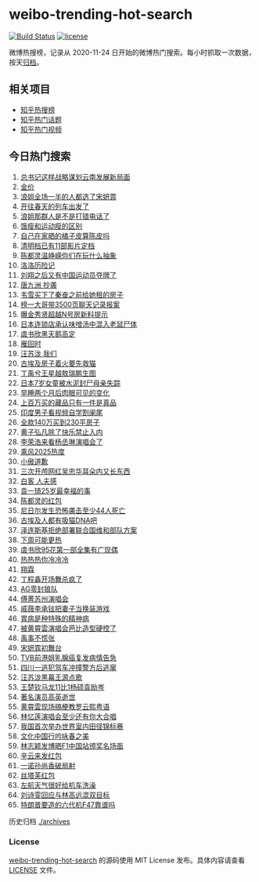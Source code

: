 # weibo-trending-hot-search

[![Build Status](https://github.com/justjavac/weibo-trending-hot-search/workflows/ci/badge.svg?branch=master)](https://github.com/justjavac/weibo-trending-hot-search/actions)
[![license](https://img.shields.io/github/license/justjavac/weibo-trending-hot-search)](https://github.com/justjavac/weibo-trending-hot-search/blob/master/LICENSE)

微博热搜榜，记录从 2020-11-24 日开始的微博热门搜索。每小时抓取一次数据，按天[归档](./archives)。

## 相关项目

- [知乎热搜榜](https://github.com/justjavac/zhihu-trending-top-search)
- [知乎热门话题](https://github.com/justjavac/zhihu-trending-hot-questions)
- [知乎热门视频](https://github.com/justjavac/zhihu-trending-hot-video)

## 今日热门搜索

<!-- BEGIN -->
<!-- 最后更新时间 Sun Mar 23 2025 03:15:49 GMT+0800 (China Standard Time) -->

1. [总书记这样战略谋划云南发展新局面](https://s.weibo.com//weibo?q=%23%E6%80%BB%E4%B9%A6%E8%AE%B0%E8%BF%99%E6%A0%B7%E6%88%98%E7%95%A5%E8%B0%8B%E5%88%92%E4%BA%91%E5%8D%97%E5%8F%91%E5%B1%95%E6%96%B0%E5%B1%80%E9%9D%A2%23&Refer=new_time)
1. [金价](https://s.weibo.com//weibo?q=%E9%87%91%E4%BB%B7&t=31&band_rank=1&Refer=top)
1. [浪姐全场一半的人都选了宋妍霏](https://s.weibo.com//weibo?q=%E6%B5%AA%E5%A7%90%E5%85%A8%E5%9C%BA%E4%B8%80%E5%8D%8A%E7%9A%84%E4%BA%BA%E9%83%BD%E9%80%89%E4%BA%86%E5%AE%8B%E5%A6%8D%E9%9C%8F&t=31&band_rank=7&Refer=top)
1. [开往春天的列车出发了](https://s.weibo.com//weibo?q=%23%E5%BC%80%E5%BE%80%E6%98%A5%E5%A4%A9%E7%9A%84%E5%88%97%E8%BD%A6%E5%87%BA%E5%8F%91%E4%BA%86%23&t=31&band_rank=3&Refer=top)
1. [浪姐那群人是不是打错电话了](https://s.weibo.com//weibo?q=%E6%B5%AA%E5%A7%90%E9%82%A3%E7%BE%A4%E4%BA%BA%E6%98%AF%E4%B8%8D%E6%98%AF%E6%89%93%E9%94%99%E7%94%B5%E8%AF%9D%E4%BA%86&t=31&band_rank=26&Refer=top)
1. [饿瘦和运动瘦的区别](https://s.weibo.com//weibo?q=%E9%A5%BF%E7%98%A6%E5%92%8C%E8%BF%90%E5%8A%A8%E7%98%A6%E7%9A%84%E5%8C%BA%E5%88%AB&t=31&band_rank=5&Refer=top)
1. [自己在家晒的橘子皮算陈皮吗](https://s.weibo.com//weibo?q=%23%E8%87%AA%E5%B7%B1%E5%9C%A8%E5%AE%B6%E6%99%92%E7%9A%84%E6%A9%98%E5%AD%90%E7%9A%AE%E7%AE%97%E9%99%88%E7%9A%AE%E5%90%97%23&t=31&band_rank=6&Refer=top)
1. [清明档已有11部影片定档](https://s.weibo.com//weibo?q=%23%E6%B8%85%E6%98%8E%E6%A1%A3%E5%B7%B2%E6%9C%8911%E9%83%A8%E5%BD%B1%E7%89%87%E5%AE%9A%E6%A1%A3%23&t=31&band_rank=2&Refer=top)
1. [陈都灵温峥嵘你们在玩什么抽象](https://s.weibo.com//weibo?q=%23%E9%99%88%E9%83%BD%E7%81%B5%E6%B8%A9%E5%B3%A5%E5%B5%98%E4%BD%A0%E4%BB%AC%E5%9C%A8%E7%8E%A9%E4%BB%80%E4%B9%88%E6%8A%BD%E8%B1%A1%23&t=31&band_rank=49&Refer=top)
1. [洛洛历险记](https://s.weibo.com//weibo?q=%E6%B4%9B%E6%B4%9B%E5%8E%86%E9%99%A9%E8%AE%B0&t=31&band_rank=10&Refer=top)
1. [刘翔之后又有中国运动员夺牌了](https://s.weibo.com//weibo?q=%23%E5%88%98%E7%BF%94%E4%B9%8B%E5%90%8E%E5%8F%88%E6%9C%89%E4%B8%AD%E5%9B%BD%E8%BF%90%E5%8A%A8%E5%91%98%E5%A4%BA%E7%89%8C%E4%BA%86%23&t=31&band_rank=4&Refer=top)
1. [唐九洲 抄袭](https://s.weibo.com//weibo?q=%E5%94%90%E4%B9%9D%E6%B4%B2%20%E6%8A%84%E8%A2%AD&t=31&band_rank=11&Refer=top)
1. [韦雪买下了秦奋之前给她租的房子](https://s.weibo.com//weibo?q=%23%E9%9F%A6%E9%9B%AA%E4%B9%B0%E4%B8%8B%E4%BA%86%E7%A7%A6%E5%A5%8B%E4%B9%8B%E5%89%8D%E7%BB%99%E5%A5%B9%E7%A7%9F%E7%9A%84%E6%88%BF%E5%AD%90%23&t=31&band_rank=12&Refer=top)
1. [榜一大哥带3500页聊天记录报案](https://s.weibo.com//weibo?q=%23%E6%A6%9C%E4%B8%80%E5%A4%A7%E5%93%A5%E5%B8%A63500%E9%A1%B5%E8%81%8A%E5%A4%A9%E8%AE%B0%E5%BD%95%E6%8A%A5%E6%A1%88%23&t=31&band_rank=16&Refer=top)
1. [曝金秀贤超越N号房新料提示](https://s.weibo.com//weibo?q=%E6%9B%9D%E9%87%91%E7%A7%80%E8%B4%A4%E8%B6%85%E8%B6%8AN%E5%8F%B7%E6%88%BF%E6%96%B0%E6%96%99%E6%8F%90%E7%A4%BA&t=31&band_rank=14&Refer=top)
1. [日本连锁店承认味噌汤中混入老鼠尸体](https://s.weibo.com//weibo?q=%23%E6%97%A5%E6%9C%AC%E8%BF%9E%E9%94%81%E5%BA%97%E6%89%BF%E8%AE%A4%E5%91%B3%E5%99%8C%E6%B1%A4%E4%B8%AD%E6%B7%B7%E5%85%A5%E8%80%81%E9%BC%A0%E5%B0%B8%E4%BD%93%23&t=31&band_rank=18&Refer=top)
1. [虞书欣黑天鹅高定](https://s.weibo.com//weibo?q=%23%E8%99%9E%E4%B9%A6%E6%AC%A3%E9%BB%91%E5%A4%A9%E9%B9%85%E9%AB%98%E5%AE%9A%23&t=31&band_rank=19&Refer=top)
1. [雁回时](https://s.weibo.com//weibo?q=%E9%9B%81%E5%9B%9E%E6%97%B6&t=31&band_rank=29&Refer=top)
1. [汪苏泷 我们](https://s.weibo.com//weibo?q=%E6%B1%AA%E8%8B%8F%E6%B3%B7%20%E6%88%91%E4%BB%AC&t=31&band_rank=13&Refer=top)
1. [古埃及房子着火要先救猫](https://s.weibo.com//weibo?q=%23%E5%8F%A4%E5%9F%83%E5%8F%8A%E6%88%BF%E5%AD%90%E7%9D%80%E7%81%AB%E8%A6%81%E5%85%88%E6%95%91%E7%8C%AB%23&t=31&band_rank=9&Refer=top)
1. [丁禹兮王星越敖瑞鹏生图](https://s.weibo.com//weibo?q=%23%E4%B8%81%E7%A6%B9%E5%85%AE%E7%8E%8B%E6%98%9F%E8%B6%8A%E6%95%96%E7%91%9E%E9%B9%8F%E7%94%9F%E5%9B%BE%23&t=31&band_rank=17&Refer=top)
1. [日本7岁女童被水泥封尸母亲失踪](https://s.weibo.com//weibo?q=%23%E6%97%A5%E6%9C%AC7%E5%B2%81%E5%A5%B3%E7%AB%A5%E8%A2%AB%E6%B0%B4%E6%B3%A5%E5%B0%81%E5%B0%B8%E6%AF%8D%E4%BA%B2%E5%A4%B1%E8%B8%AA%23&t=31&band_rank=21&Refer=top)
1. [早睡两个月后肉眼可见的变化](https://s.weibo.com//weibo?q=%23%E6%97%A9%E7%9D%A1%E4%B8%A4%E4%B8%AA%E6%9C%88%E5%90%8E%E8%82%89%E7%9C%BC%E5%8F%AF%E8%A7%81%E7%9A%84%E5%8F%98%E5%8C%96%23&t=31&band_rank=22&Refer=top)
1. [上百万买的藏品只有一件是真品](https://s.weibo.com//weibo?q=%23%E4%B8%8A%E7%99%BE%E4%B8%87%E4%B9%B0%E7%9A%84%E8%97%8F%E5%93%81%E5%8F%AA%E6%9C%89%E4%B8%80%E4%BB%B6%E6%98%AF%E7%9C%9F%E5%93%81%23&t=31&band_rank=23&Refer=top)
1. [印度男子看视频自学割阑尾](https://s.weibo.com//weibo?q=%23%E5%8D%B0%E5%BA%A6%E7%94%B7%E5%AD%90%E7%9C%8B%E8%A7%86%E9%A2%91%E8%87%AA%E5%AD%A6%E5%89%B2%E9%98%91%E5%B0%BE%23&t=31&band_rank=33&Refer=top)
1. [全款140万买到230平房子](https://s.weibo.com//weibo?q=%E5%85%A8%E6%AC%BE140%E4%B8%87%E4%B9%B0%E5%88%B0230%E5%B9%B3%E6%88%BF%E5%AD%90&t=31&band_rank=23&Refer=top)
1. [黄子弘凡除了快乐禁止入内](https://s.weibo.com//weibo?q=%E9%BB%84%E5%AD%90%E5%BC%98%E5%87%A1%E9%99%A4%E4%BA%86%E5%BF%AB%E4%B9%90%E7%A6%81%E6%AD%A2%E5%85%A5%E5%86%85&t=31&band_rank=26&Refer=top)
1. [李荣浩来看杨丞琳演唱会了](https://s.weibo.com//weibo?q=%E6%9D%8E%E8%8D%A3%E6%B5%A9%E6%9D%A5%E7%9C%8B%E6%9D%A8%E4%B8%9E%E7%90%B3%E6%BC%94%E5%94%B1%E4%BC%9A%E4%BA%86&t=31&band_rank=20&Refer=top)
1. [乘风2025热度](https://s.weibo.com//weibo?q=%23%E4%B9%98%E9%A3%8E2025%E7%83%AD%E5%BA%A6%23&t=31&band_rank=28&Refer=top)
1. [小傲道歉](https://s.weibo.com//weibo?q=%E5%B0%8F%E5%82%B2%E9%81%93%E6%AD%89&t=31&band_rank=35&Refer=top)
1. [三次开颅网红吴忠华耳朵内又长东西](https://s.weibo.com//weibo?q=%23%E4%B8%89%E6%AC%A1%E5%BC%80%E9%A2%85%E7%BD%91%E7%BA%A2%E5%90%B4%E5%BF%A0%E5%8D%8E%E8%80%B3%E6%9C%B5%E5%86%85%E5%8F%88%E9%95%BF%E4%B8%9C%E8%A5%BF%23&t=31&band_rank=37&Refer=top)
1. [白客 人夫感](https://s.weibo.com//weibo?q=%E7%99%BD%E5%AE%A2%20%E4%BA%BA%E5%A4%AB%E6%84%9F&t=31&band_rank=24&Refer=top)
1. [袁一琦25岁最幸福的事](https://s.weibo.com//weibo?q=%E8%A2%81%E4%B8%80%E7%90%A625%E5%B2%81%E6%9C%80%E5%B9%B8%E7%A6%8F%E7%9A%84%E4%BA%8B&t=31&band_rank=20&Refer=top)
1. [陈都灵的红包](https://s.weibo.com//weibo?q=%23%E9%99%88%E9%83%BD%E7%81%B5%E7%9A%84%E7%BA%A2%E5%8C%85%23&t=31&band_rank=35&Refer=top)
1. [尼日尔发生恐怖袭击至少44人死亡](https://s.weibo.com//weibo?q=%23%E5%B0%BC%E6%97%A5%E5%B0%94%E5%8F%91%E7%94%9F%E6%81%90%E6%80%96%E8%A2%AD%E5%87%BB%E8%87%B3%E5%B0%9144%E4%BA%BA%E6%AD%BB%E4%BA%A1%23&t=31&band_rank=28&Refer=top)
1. [古埃及人都有吸猫DNA吧](https://s.weibo.com//weibo?q=%23%E5%8F%A4%E5%9F%83%E5%8F%8A%E4%BA%BA%E9%83%BD%E6%9C%89%E5%90%B8%E7%8C%ABDNA%E5%90%A7%23&t=31&band_rank=42&Refer=top)
1. [泽连斯基拒绝部署联合国维和部队方案](https://s.weibo.com//weibo?q=%23%E6%B3%BD%E8%BF%9E%E6%96%AF%E5%9F%BA%E6%8B%92%E7%BB%9D%E9%83%A8%E7%BD%B2%E8%81%94%E5%90%88%E5%9B%BD%E7%BB%B4%E5%92%8C%E9%83%A8%E9%98%9F%E6%96%B9%E6%A1%88%23&t=31&band_rank=50&Refer=top)
1. [下周可能更热](https://s.weibo.com//weibo?q=%23%E4%B8%8B%E5%91%A8%E5%8F%AF%E8%83%BD%E6%9B%B4%E7%83%AD%23&t=31&band_rank=36&Refer=top)
1. [虞书欣95花第一部全集有广现偶](https://s.weibo.com//weibo?q=%23%E8%99%9E%E4%B9%A6%E6%AC%A395%E8%8A%B1%E7%AC%AC%E4%B8%80%E9%83%A8%E5%85%A8%E9%9B%86%E6%9C%89%E5%B9%BF%E7%8E%B0%E5%81%B6%23&t=31&band_rank=39&Refer=top)
1. [热热热你冷冷冷](https://s.weibo.com//weibo?q=%23%E7%83%AD%E7%83%AD%E7%83%AD%E4%BD%A0%E5%86%B7%E5%86%B7%E5%86%B7%23&t=31&band_rank=15&Refer=top)
1. [翔霖](https://s.weibo.com//weibo?q=%E7%BF%94%E9%9C%96&t=31&band_rank=40&Refer=top)
1. [丁程鑫开场舞杀疯了](https://s.weibo.com//weibo?q=%E4%B8%81%E7%A8%8B%E9%91%AB%E5%BC%80%E5%9C%BA%E8%88%9E%E6%9D%80%E7%96%AF%E4%BA%86&t=31&band_rank=31&Refer=top)
1. [AG零封狼队](https://s.weibo.com//weibo?q=%23AG%E9%9B%B6%E5%B0%81%E7%8B%BC%E9%98%9F%23&t=31&band_rank=46&Refer=top)
1. [傅菁苏州演唱会](https://s.weibo.com//weibo?q=%23%E5%82%85%E8%8F%81%E8%8B%8F%E5%B7%9E%E6%BC%94%E5%94%B1%E4%BC%9A%23&t=31&band_rank=36&Refer=top)
1. [戚薇李承铉把妻子当换装游戏](https://s.weibo.com//weibo?q=%E6%88%9A%E8%96%87%E6%9D%8E%E6%89%BF%E9%93%89%E6%8A%8A%E5%A6%BB%E5%AD%90%E5%BD%93%E6%8D%A2%E8%A3%85%E6%B8%B8%E6%88%8F&t=31&band_rank=39&Refer=top)
1. [胃病是种特殊的精神病](https://s.weibo.com//weibo?q=%23%E8%83%83%E7%97%85%E6%98%AF%E7%A7%8D%E7%89%B9%E6%AE%8A%E7%9A%84%E7%B2%BE%E7%A5%9E%E7%97%85%23&t=31&band_rank=38&Refer=top)
1. [被黄霄雲演唱会芭比造型硬控了](https://s.weibo.com//weibo?q=%E8%A2%AB%E9%BB%84%E9%9C%84%E9%9B%B2%E6%BC%94%E5%94%B1%E4%BC%9A%E8%8A%AD%E6%AF%94%E9%80%A0%E5%9E%8B%E7%A1%AC%E6%8E%A7%E4%BA%86&t=31&band_rank=32&Refer=top)
1. [禹事不慌张](https://s.weibo.com//weibo?q=%23%E7%A6%B9%E4%BA%8B%E4%B8%8D%E6%85%8C%E5%BC%A0%23&t=31&band_rank=47&Refer=top)
1. [宋妍霏初舞台](https://s.weibo.com//weibo?q=%E5%AE%8B%E5%A6%8D%E9%9C%8F%E5%88%9D%E8%88%9E%E5%8F%B0&t=31&band_rank=44&Refer=top)
1. [TVB前港姐乳腺癌复发病情告急](https://s.weibo.com//weibo?q=%23TVB%E5%89%8D%E6%B8%AF%E5%A7%90%E4%B9%B3%E8%85%BA%E7%99%8C%E5%A4%8D%E5%8F%91%E7%97%85%E6%83%85%E5%91%8A%E6%80%A5%23&t=31&band_rank=41&Refer=top)
1. [四川一逃犯驾车冲撞警方后逃窜](https://s.weibo.com//weibo?q=%23%E5%9B%9B%E5%B7%9D%E4%B8%80%E9%80%83%E7%8A%AF%E9%A9%BE%E8%BD%A6%E5%86%B2%E6%92%9E%E8%AD%A6%E6%96%B9%E5%90%8E%E9%80%83%E7%AA%9C%23&t=31&band_rank=34&Refer=top)
1. [汪苏泷黑幕王源点歌](https://s.weibo.com//weibo?q=%23%E6%B1%AA%E8%8B%8F%E6%B3%B7%E9%BB%91%E5%B9%95%E7%8E%8B%E6%BA%90%E7%82%B9%E6%AD%8C%23&t=31&band_rank=8&Refer=top)
1. [王楚钦马龙11比1杨硕袁励岑](https://s.weibo.com//weibo?q=%23%E7%8E%8B%E6%A5%9A%E9%92%A6%E9%A9%AC%E9%BE%9911%E6%AF%941%E6%9D%A8%E7%A1%95%E8%A2%81%E5%8A%B1%E5%B2%91%23&t=31&band_rank=47&Refer=top)
1. [著名演员高英逝世](https://s.weibo.com//weibo?q=%23%E8%91%97%E5%90%8D%E6%BC%94%E5%91%98%E9%AB%98%E8%8B%B1%E9%80%9D%E4%B8%96%23&t=31&band_rank=48&Refer=top)
1. [黄霄雲现场搞梗教罗云熙粤语](https://s.weibo.com//weibo?q=%E9%BB%84%E9%9C%84%E9%9B%B2%E7%8E%B0%E5%9C%BA%E6%90%9E%E6%A2%97%E6%95%99%E7%BD%97%E4%BA%91%E7%86%99%E7%B2%A4%E8%AF%AD&t=31&band_rank=45&Refer=top)
1. [林忆莲演唱会至少还有你大合唱](https://s.weibo.com//weibo?q=%E6%9E%97%E5%BF%86%E8%8E%B2%E6%BC%94%E5%94%B1%E4%BC%9A%E8%87%B3%E5%B0%91%E8%BF%98%E6%9C%89%E4%BD%A0%E5%A4%A7%E5%90%88%E5%94%B1&t=31&band_rank=45&Refer=top)
1. [我国首次举办世界室内田径锦标赛](https://s.weibo.com//weibo?q=%23%E6%88%91%E5%9B%BD%E9%A6%96%E6%AC%A1%E4%B8%BE%E5%8A%9E%E4%B8%96%E7%95%8C%E5%AE%A4%E5%86%85%E7%94%B0%E5%BE%84%E9%94%A6%E6%A0%87%E8%B5%9B%23&t=31&band_rank=50&Refer=top)
1. [文化中国行吟咏春之美](https://s.weibo.com//weibo?q=%23%E6%96%87%E5%8C%96%E4%B8%AD%E5%9B%BD%E8%A1%8C%E5%90%9F%E5%92%8F%E6%98%A5%E4%B9%8B%E7%BE%8E%23&t=31&band_rank=3&Refer=top)
1. [林志颖发博晒F1中国站颁奖名场面](https://s.weibo.com//weibo?q=%E6%9E%97%E5%BF%97%E9%A2%96%E5%8F%91%E5%8D%9A%E6%99%92F1%E4%B8%AD%E5%9B%BD%E7%AB%99%E9%A2%81%E5%A5%96%E5%90%8D%E5%9C%BA%E9%9D%A2&t=31&band_rank=27&Refer=top)
1. [辛云来发红包](https://s.weibo.com//weibo?q=%23%E8%BE%9B%E4%BA%91%E6%9D%A5%E5%8F%91%E7%BA%A2%E5%8C%85%23&t=31&band_rank=30&Refer=top)
1. [一诺孙尚香破局射](https://s.weibo.com//weibo?q=%23%E4%B8%80%E8%AF%BA%E5%AD%99%E5%B0%9A%E9%A6%99%E7%A0%B4%E5%B1%80%E5%B0%84%23&t=31&band_rank=25&Refer=top)
1. [丝塔芙红包](https://s.weibo.com//weibo?q=%E4%B8%9D%E5%A1%94%E8%8A%99%E7%BA%A2%E5%8C%85&t=31&band_rank=42&Refer=top)
1. [左航天气很好给机车洗澡](https://s.weibo.com//weibo?q=%23%E5%B7%A6%E8%88%AA%E5%A4%A9%E6%B0%94%E5%BE%88%E5%A5%BD%E7%BB%99%E6%9C%BA%E8%BD%A6%E6%B4%97%E6%BE%A1%23&t=31&band_rank=43&Refer=top)
1. [刘诗雯回应与林高远混双目标](https://s.weibo.com//weibo?q=%23%E5%88%98%E8%AF%97%E9%9B%AF%E5%9B%9E%E5%BA%94%E4%B8%8E%E6%9E%97%E9%AB%98%E8%BF%9C%E6%B7%B7%E5%8F%8C%E7%9B%AE%E6%A0%87%23&t=31&band_rank=46&Refer=top)
1. [特朗普要造的六代机F47靠谱吗](https://s.weibo.com//weibo?q=%23%E7%89%B9%E6%9C%97%E6%99%AE%E8%A6%81%E9%80%A0%E7%9A%84%E5%85%AD%E4%BB%A3%E6%9C%BAF47%E9%9D%A0%E8%B0%B1%E5%90%97%23&t=31&band_rank=47&Refer=top)

<!-- END -->

历史归档 [./archives](./archives)

### License

[weibo-trending-hot-search](https://github.com/justjavac/weibo-trending-hot-search) 的源码使用 MIT License
发布。具体内容请查看 [LICENSE](./LICENSE) 文件。

